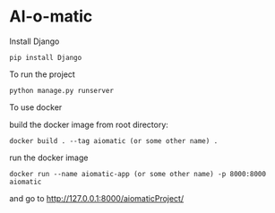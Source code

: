 # AI-o-matic

Install Django

```
pip install Django
```

To run the project

```
python manage.py runserver
```

To use docker

build the docker image from root directory:
```
docker build . --tag aiomatic (or some other name) . 
```
run the docker image
```
docker run --name aiomatic-app (or some other name) -p 8000:8000 aiomatic
```

and go to http://127.0.0.1:8000/aiomaticProject/
